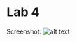 # Lab 4

Screenshot:
![alt text](https://github.com/IceBroForever/MAOKG/tree/master/Lab4/screenshot.png "Screenshot")